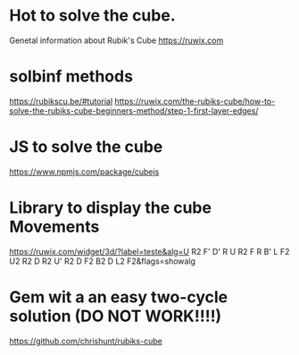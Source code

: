 # Hot to solve the cube.

Genetal information about Rubik's Cube
https://ruwix.com

# solbinf methods

https://rubikscu.be/#tutorial
https://ruwix.com/the-rubiks-cube/how-to-solve-the-rubiks-cube-beginners-method/step-1-first-layer-edges/

# JS to solve the cube
https://www.npmjs.com/package/cubejs

# Library to display the cube Movements
https://ruwix.com/widget/3d/?label=teste&alg=U R2 F' D' R U R2 F R B' L F2 U2 R2 D R2 U' R2 D F2 B2 D L2 F2&flags=showalg

# Gem wit a an easy two-cycle solution (DO NOT WORK!!!!)
https://github.com/chrishunt/rubiks-cube
